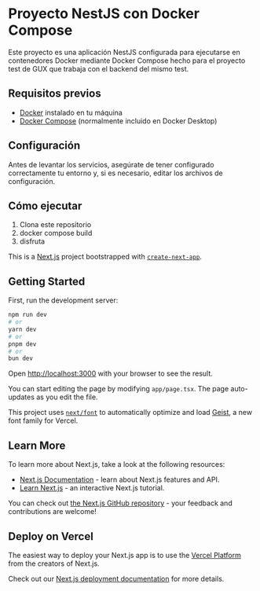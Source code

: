 # Proyecto NestJS con Docker Compose

Este proyecto es una aplicación NestJS configurada para ejecutarse en contenedores Docker mediante Docker Compose hecho para el proyecto test de GUX que trabaja con el backend del mismo test.

## Requisitos previos

- [Docker](https://www.docker.com/get-started) instalado en tu máquina
- [Docker Compose](https://docs.docker.com/compose/install/) (normalmente incluido en Docker Desktop)

## Configuración

Antes de levantar los servicios, asegúrate de tener configurado correctamente tu entorno y, si es necesario, editar los archivos de configuración.

## Cómo ejecutar

1. Clona este repositorio
2. docker compose build
3. disfruta


This is a [Next.js](https://nextjs.org) project bootstrapped with [`create-next-app`](https://nextjs.org/docs/app/api-reference/cli/create-next-app).

## Getting Started

First, run the development server:

```bash
npm run dev
# or
yarn dev
# or
pnpm dev
# or
bun dev
```

Open [http://localhost:3000](http://localhost:3000) with your browser to see the result.

You can start editing the page by modifying `app/page.tsx`. The page auto-updates as you edit the file.

This project uses [`next/font`](https://nextjs.org/docs/app/building-your-application/optimizing/fonts) to automatically optimize and load [Geist](https://vercel.com/font), a new font family for Vercel.

## Learn More

To learn more about Next.js, take a look at the following resources:

- [Next.js Documentation](https://nextjs.org/docs) - learn about Next.js features and API.
- [Learn Next.js](https://nextjs.org/learn) - an interactive Next.js tutorial.

You can check out [the Next.js GitHub repository](https://github.com/vercel/next.js) - your feedback and contributions are welcome!

## Deploy on Vercel

The easiest way to deploy your Next.js app is to use the [Vercel Platform](https://vercel.com/new?utm_medium=default-template&filter=next.js&utm_source=create-next-app&utm_campaign=create-next-app-readme) from the creators of Next.js.

Check out our [Next.js deployment documentation](https://nextjs.org/docs/app/building-your-application/deploying) for more details.
